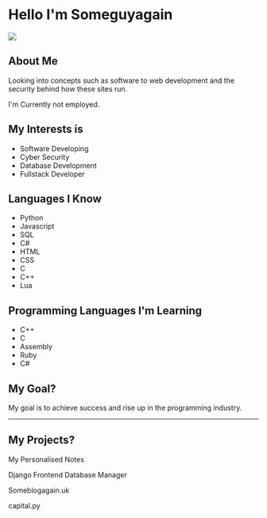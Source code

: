 <h1>Hello I'm <span class="hoverEff">Someguyagain</span> </h1>
<img align="center" src="https://github-readme-stats.vercel.app/api?username=someguyagainV2&theme=dark&hide=prs" />

<h2> About Me </h2>
<p>Looking into concepts such as software to web development and the security behind how these sites run.</p>
<p>I'm Currently not employed.</p>

<h2> My Interests is </h2>

<ul>
  <li>Software Developing</li>
  <li>Cyber Security</li>
  <li>Database Development</li>
  <li>Fullstack Developer</li>
</ul>

<h2> Languages I Know </h2>

<ul>
  <li>Python</li>
  <li>Javascript</li>
  <li>SQL</li>
  <li>C#</li>
  <li>HTML</li>
  <li>CSS</li>
  <li>C</li>
  <li>C++</li>
  <li>Lua</li>
</ul>

<h2> Programming Languages I'm Learning </h2>

<ul>
  <li>C++</li>
  <li>C</li>
  <li>Assembly</li>
  <li>Ruby</li>
  <li>C#</li>
</ul>

<h2> My Goal? </h2>

<p>My goal is to achieve success and rise up in the programming industry. </p>

<hr>

<h2> My Projects? </h2>
<p> My Personalised Notes </p>
<p>Django Frontend Database Manager</p>
<p>Someblogagain.uk</p>
<p>capital.py</p>
